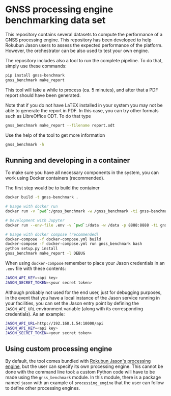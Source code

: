 # GNSS processing engine benchmarking data set

This repository contains several datasets to compute the performance of a
GNSS processing engine. This repository has been developed to help Rokubun
Jason users to assess the expected performance of the platform. However, the
orchestrator can be also used to test your own engine.

The repository includes also a tool to run the complete pipeline. To do that,
simply use these commands:

```bash
pip install gnss-benchmark
gnss_benchmark make_report
```

This tool will take a while to process (ca. 5 minutes), and after that a PDF
report should have been generated.

Note that if you do not have LaTEX installed in your system you may not be able
to generate the report in PDF. In this case, you can try other formats such as
LibreOffice ODT. To do that type

```bash
gnss_benchmark make_report --filename report.odt
```

Use the help of the tool to get more information

```bash
gnss_benchmark -h
```

## Running and developing in a container

To make sure you have all necessary components in the system, you can work
using Docker containers (recommended).

The first step would be to build the container 

```bash
docker build -t gnss-benchmark .
```

```bash
# Usage with docker run
docker run -v `pwd`:/gnss_benchmark -w /gnss_benchmark -ti gnss-benchmark bash

# Development with Jupyter
docker run --env-file .env -v `pwd`:/data -w /data -p 8888:8888 -ti gnss-benchmark jupyter notebook

# Usage with docker compose (recommended)
docker-compose -f docker-compose.yml build
docker-compose -f docker-compose.yml run gnss_benchmark bash
python setup.py install
gnss_benchmark make_report -l DEBUG
```

When using `docker-compose` remember to place your Jason credentials in an
`.env` file with these contents:

```bash
JASON_API_KEY=<api key>
JASON_SECRET_TOKEN=<your secret token>
```

Although probably not used for the end user, just for debugging purposes, 
in the event that you have a local instance of the Jason service running 
in your facilities, you can set the Jason entry point by defining the 
`JASON_API_URL` environment variable (along with its corresponding credentials).
As an example:

```bash
JASON_API_URL=http://192.168.1.54:10000/api
JASON_API_KEY=<api key>
JASON_SECRET_TOKEN=<your secret token>
```

## Using custom processing engine

By default, the tool comes bundled with [Rokubun Jason's processing engine](https://jason.rokubun.cat), but the user can specify its own processing engine. This
cannot be done with the command line tool: a custom Python code will have to
be made using the `gnss_benchmark` module. In this module, there is a package
named `jason` with an example of `processing_engine` that the user can follow
to define other processing engines.
